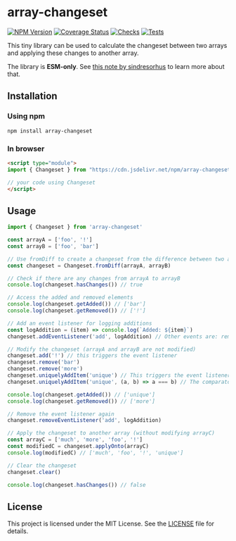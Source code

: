 <!--
SPDX-FileCopyrightText: 2025 Erik Michelson <opensource@erik.michelson.eu>

SPDX-License-Identifier: MIT
-->

# array-changeset

[![NPM Version](https://img.shields.io/npm/v/array-changeset)](https://www.npmjs.com/package/array-changeset)
[![Coverage Status](https://coveralls.io/repos/github/ErikMichelson/array-changeset/badge.svg?branch=main)](https://coveralls.io/github/ErikMichelson/array-changeset?branch=main)
[![Checks](https://github.com/ErikMichelson/array-changeset/actions/workflows/check.yml/badge.svg)](https://github.com/ErikMichelson/array-changeset/actions/workflows/check.yml)
[![Tests](https://github.com/ErikMichelson/array-changeset/actions/workflows/test.yml/badge.svg)](https://github.com/ErikMichelson/array-changeset/actions/workflows/test.yml)

This tiny library can be used to calculate the changeset between two arrays and applying these changes to another array.

The library is **ESM-only**. See [this note by sindresorhus][esm-note] to learn more about that.

## Installation

### Using npm

```shell
npm install array-changeset
```

### In browser

```html
<script type="module">
import { Changeset } from "https://cdn.jsdelivr.net/npm/array-changeset@1/+esm";

// your code using Changeset
</script>
```

## Usage

```javascript
import { Changeset } from 'array-changeset'

const arrayA = ['foo', '!']
const arrayB = ['foo', 'bar']

// Use fromDiff to create a changeset from the difference between two arrays
const changeset = Changeset.fromDiff(arrayA, arrayB)

// Check if there are any changes from arrayA to arrayB
console.log(changeset.hasChanges()) // true

// Access the added and removed elements
console.log(changeset.getAdded()) // ['bar']
console.log(changeset.getRemoved()) // ['!']

// Add an event listener for logging additions
const logAddition = (item) => console.log(`Added: ${item}`)
changeset.addEventListener('add', logAddition) // Other events are: remove, clear

// Modify the changeset (arrayA and arrayB are not modified)
changeset.add('!') // this triggers the event listener
changeset.remove('bar')
changeset.remove('more')
changeset.uniquelyAddItem('unique') // This triggers the event listener as well
changeset.uniquelyAddItem('unique', (a, b) => a === b) // The comparator is optional and defaults to fast-deep-equal

console.log(changeset.getAdded()) // ['unique']
console.log(changeset.getRemoved()) // ['more']

// Remove the event listener again
changeset.removeEventListener('add', logAddition)

// Apply the changeset to another array (without modifying arrayC)
const arrayC = ['much', 'more', 'foo', '!']
const modifiedC = changeset.applyOnto(arrayC)
console.log(modifiedC) // ['much', 'foo', '!', 'unique']

// Clear the changeset
changeset.clear()

console.log(changeset.hasChanges()) // false
```

## License

This project is licensed under the MIT License. See the [LICENSE](LICENSE) file for details.

[esm-note]: https://gist.github.com/sindresorhus/a39789f98801d908bbc7ff3ecc99d99c
